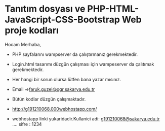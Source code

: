 # Tanıtım dosyası ve PHP-HTML-JavaScript-CSS-Bootstrap Web proje kodları
Hocam Merhaba,

- PHP sayfalarını wampserver da çalıştırmanız gerekmektedir.
- Login.html tasarımı düzgün çalışması için wampeserver da çalıtımak gerekmektedir.
- Her hangi bir sorun olursa lütfen bana yazar mısınız.
- Email =>faruk.guzel@ogr.sakarya.edu.tr
- Bütün kodlar düzgün çalışmaktadır.

- http://g191210068.000webhostapp.com/ 
- webhostapp linki yukaridadir.Kullanici adi: g191210068@sakarya.edu.tr .... sifre : 1234


